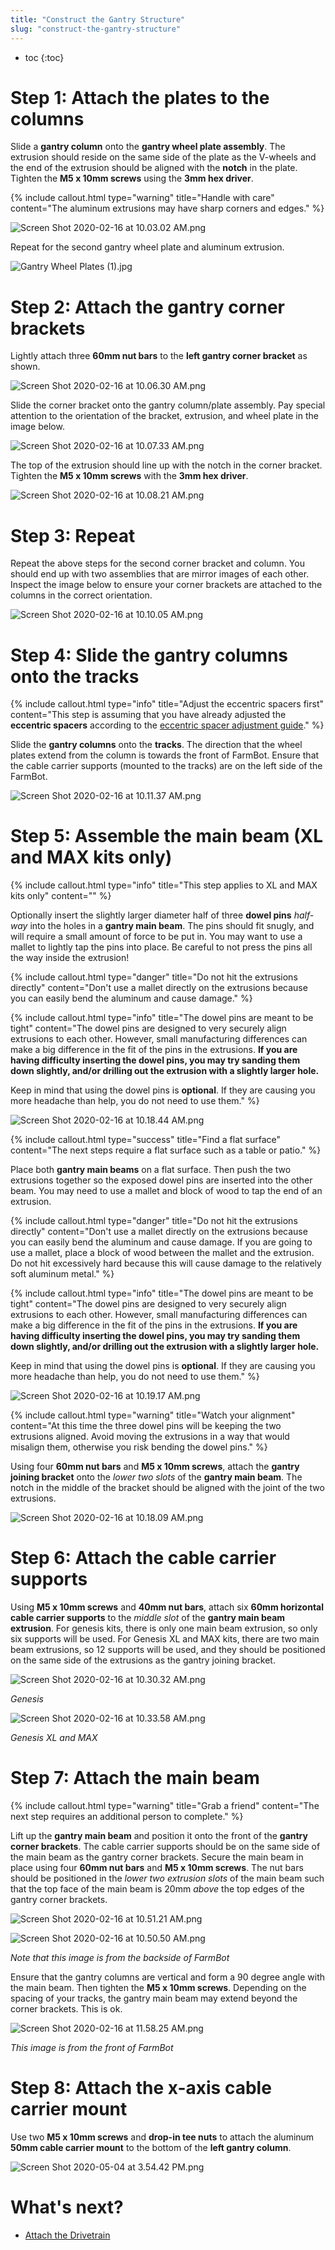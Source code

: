 ```yaml
---
title: "Construct the Gantry Structure"
slug: "construct-the-gantry-structure"
---
```


* toc
{:toc}


# Step 1: Attach the plates to the columns

Slide a **gantry column** onto the **gantry wheel plate assembly**. The extrusion should reside on the same side of the plate as the V-wheels and the end of the extrusion should be aligned with the **notch** in the plate. Tighten the **M5 x 10mm screws** using the **3mm hex driver**.

{%
include callout.html
type="warning"
title="Handle with care"
content="The aluminum extrusions may have sharp corners and edges."
%}



![Screen Shot 2020-02-16 at 10.03.02 AM.png](Screen_Shot_2020-02-16_at_10.03.02_AM.png)

Repeat for the second gantry wheel plate and aluminum extrusion.

![Gantry Wheel Plates (1).jpg](Gantry_Wheel_Plates_1.jpg)



# Step 2: Attach the gantry corner brackets

Lightly attach three **60mm nut bars** to the **left gantry corner bracket** as shown.

![Screen Shot 2020-02-16 at 10.06.30 AM.png](Screen_Shot_2020-02-16_at_10.06.30_AM.png)

Slide the corner bracket onto the gantry column/plate assembly. Pay special attention to the orientation of the bracket, extrusion, and wheel plate in the image below.

![Screen Shot 2020-02-16 at 10.07.33 AM.png](Screen_Shot_2020-02-16_at_10.07.33_AM.png)

The top of the extrusion should line up with the notch in the corner bracket. Tighten the **M5 x 10mm screws** with the **3mm hex driver**.

![Screen Shot 2020-02-16 at 10.08.21 AM.png](Screen_Shot_2020-02-16_at_10.08.21_AM.png)



# Step 3: Repeat

Repeat the above steps for the second corner bracket and column. You should end up with two assemblies that are mirror images of each other. Inspect the image below to ensure your corner brackets are attached to the columns in the correct orientation.

![Screen Shot 2020-02-16 at 10.10.05 AM.png](Screen_Shot_2020-02-16_at_10.10.05_AM.png)



# Step 4: Slide the gantry columns onto the tracks



{%
include callout.html
type="info"
title="Adjust the eccentric spacers first"
content="This step is assuming that you have already adjusted the **eccentric spacers** according to the [eccentric spacer adjustment guide](../../Extras/reference/eccentric-spacer-adjustment.md)."
%}

Slide the **gantry columns** onto the **tracks**. The direction that the wheel plates extend from the column is towards the front of FarmBot. Ensure that the cable carrier supports (mounted to the tracks) are on the left side of the FarmBot.

![Screen Shot 2020-02-16 at 10.11.37 AM.png](Screen_Shot_2020-02-16_at_10.11.37_AM.png)

# Step 5: Assemble the main beam (XL and MAX kits only)

{%
include callout.html
type="info"
title="This step applies to XL and MAX kits only"
content=""
%}

Optionally insert the slightly larger diameter half of three **dowel pins** *half-way* into the holes in a **gantry main beam**. The pins should fit snugly, and will require a small amount of force to be put in. You may want to use a mallet to lightly tap the pins into place. Be careful to not press the pins all the way inside the extrusion!

{%
include callout.html
type="danger"
title="Do not hit the extrusions directly"
content="Don't use a mallet directly on the extrusions because you can easily bend the aluminum and cause damage."
%}



{%
include callout.html
type="info"
title="The dowel pins are meant to be tight"
content="The dowel pins are designed to very securely align extrusions to each other. However, small manufacturing differences can make a big difference in the fit of the pins in the extrusions. **If you are having difficulty inserting the dowel pins, you may try sanding them down slightly, and/or drilling out the extrusion with a slightly larger hole.**

Keep in mind that using the dowel pins is **optional**. If they are causing you more headache than help, you do not need to use them."
%}



![Screen Shot 2020-02-16 at 10.18.44 AM.png](Screen_Shot_2020-02-16_at_10.18.44_AM.png)



{%
include callout.html
type="success"
title="Find a flat surface"
content="The next steps require a flat surface such as a table or patio."
%}

Place both **gantry main beams** on a flat surface. Then push the two extrusions together so the exposed dowel pins are inserted into the other beam. You may need to use a mallet and block of wood to tap the end of an extrusion.

{%
include callout.html
type="danger"
title="Do not hit the extrusions directly"
content="Don't use a mallet directly on the extrusions because you can easily bend the aluminum and cause damage. If you are going to use a mallet, place a block of wood between the mallet and the extrusion. Do not hit excessively hard because this will cause damage to the relatively soft aluminum metal."
%}



{%
include callout.html
type="info"
title="The dowel pins are meant to be tight"
content="The dowel pins are designed to very securely align extrusions to each other. However, small manufacturing differences can make a big difference in the fit of the pins in the extrusions. **If you are having difficulty inserting the dowel pins, you may try sanding them down slightly, and/or drilling out the extrusion with a slightly larger hole.**

Keep in mind that using the dowel pins is **optional**. If they are causing you more headache than help, you do not need to use them."
%}



![Screen Shot 2020-02-16 at 10.19.17 AM.png](Screen_Shot_2020-02-16_at_10.19.17_AM.png)



{%
include callout.html
type="warning"
title="Watch your alignment"
content="At this time the three dowel pins will be keeping the two extrusions aligned. Avoid moving the extrusions in a way that would misalign them, otherwise you risk bending the dowel pins."
%}

Using four **60mm nut bars** and **M5 x 10mm screws**, attach the **gantry joining bracket** onto the *lower two slots* of the **gantry main beam**. The notch in the middle of the bracket should be aligned with the joint of the two extrusions.

![Screen Shot 2020-02-16 at 10.18.09 AM.png](Screen_Shot_2020-02-16_at_10.18.09_AM.png)



# Step 6: Attach the cable carrier supports

Using **M5 x 10mm screws** and **40mm nut bars**, attach six **60mm horizontal cable carrier supports** to the *middle slot* of the **gantry main beam extrusion**. For genesis kits, there is only one main beam extrusion, so only six supports will be used. For Genesis XL and MAX kits, there are two main beam extrusions, so 12 supports will be used, and they should be positioned on the same side of the extrusions as the gantry joining bracket.

![Screen Shot 2020-02-16 at 10.30.32 AM.png](Screen_Shot_2020-02-16_at_10.30.32_AM.png)

_Genesis_



![Screen Shot 2020-02-16 at 10.33.58 AM.png](Screen_Shot_2020-02-16_at_10.33.58_AM.png)

_Genesis XL and MAX_



# Step 7: Attach the main beam



{%
include callout.html
type="warning"
title="Grab a friend"
content="The next step requires an additional person to complete."
%}

Lift up the **gantry main beam** and position it onto the front of the **gantry corner brackets**. The cable carrier supports should be on the same side of the main beam as the gantry corner brackets. Secure the main beam in place using four **60mm nut bars** and **M5 x 10mm screws**. The nut bars should be positioned in the *lower two extrusion slots* of the main beam such that the top face of the main beam is 20mm *above* the top edges of the gantry corner brackets.

![Screen Shot 2020-02-16 at 10.51.21 AM.png](Screen_Shot_2020-02-16_at_10.51.21_AM.png)



![Screen Shot 2020-02-16 at 10.50.50 AM.png](Screen_Shot_2020-02-16_at_10.50.50_AM.png)

_Note that this image is from the backside of FarmBot_

Ensure that the gantry columns are vertical and form a 90 degree angle with the main beam. Then tighten the **M5 x 10mm screws**. Depending on the spacing of your tracks, the gantry main beam may extend beyond the corner brackets. This is ok.

![Screen Shot 2020-02-16 at 11.58.25 AM.png](Screen_Shot_2020-02-16_at_11.58.25_AM.png)

_This image is from the front of FarmBot_

# Step 8:  Attach the x-axis cable carrier mount

Use two **M5 x 10mm screws** and **drop-in tee nuts** to attach the aluminum **50mm cable carrier mount** to the bottom of the **left gantry column**.

![Screen Shot 2020-05-04 at 3.54.42 PM.png](Screen_Shot_2020-05-04_at_3.54.42_PM.png)


# What's next?

 * [Attach the Drivetrain](../gantry/attach-the-drivetrain.md)
